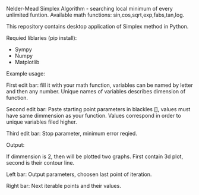 
Nelder-Mead Simplex Algorithm - searching local minimum of every unlimited funtion.
Available math functions: sin,cos,sqrt,exp,fabs,tan,log.

This repository contains desktop application of Simplex method in Python.

Requied liblaries (pip install):
- Sympy
- Numpy
- Matplotlib

Example usage:

First edit bar: fill it with your math function, variables can be named by letter and then any number. Unique names of variables describes dimension of function. 

Second edit bar: Paste starting point parameters in blackles [], values must have same dimmension as your function. Values correspond in order to unique variables filed higher.

Third edit bar: Stop parameter, minimum error reqied.

Output:

If dimmension is 2, then will be plotted two graphs. First contain 3d plot, second is their contour line.

Left bar: Output parameters, choosen last point of iteration.

Right bar: Next iterable points and their values.



